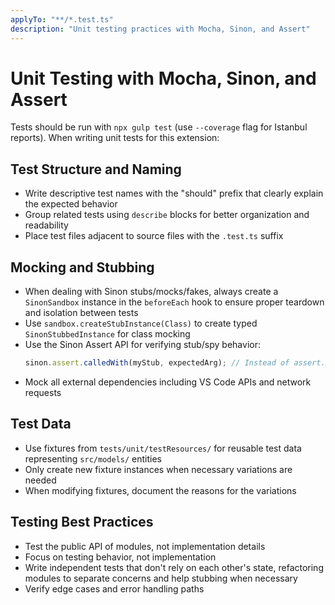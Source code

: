 ```yaml
---
applyTo: "**/*.test.ts"
description: "Unit testing practices with Mocha, Sinon, and Assert"
---
```


# Unit Testing with Mocha, Sinon, and Assert

Tests should be run with `npx gulp test` (use `--coverage` flag for Istanbul reports). When writing
unit tests for this extension:

## Test Structure and Naming

- Write descriptive test names with the "should" prefix that clearly explain the expected behavior
- Group related tests using `describe` blocks for better organization and readability
- Place test files adjacent to source files with the `.test.ts` suffix

## Mocking and Stubbing

- When dealing with Sinon stubs/mocks/fakes, always create a `SinonSandbox` instance in the
  `beforeEach` hook to ensure proper teardown and isolation between tests
- Use `sandbox.createStubInstance(Class)` to create typed `SinonStubbedInstance` for class mocking
- Use the Sinon Assert API for verifying stub/spy behavior:
  ```typescript
  sinon.assert.calledWith(myStub, expectedArg); // Instead of assert.equal(myStub.calledWith(expectedArg), true)
  ```
- Mock all external dependencies including VS Code APIs and network requests

## Test Data

- Use fixtures from `tests/unit/testResources/` for reusable test data representing `src/models/`
  entities
- Only create new fixture instances when necessary variations are needed
- When modifying fixtures, document the reasons for the variations

## Testing Best Practices

- Test the public API of modules, not implementation details
- Focus on testing behavior, not implementation
- Write independent tests that don't rely on each other's state, refactoring modules to separate
  concerns and help stubbing when necessary
- Verify edge cases and error handling paths
